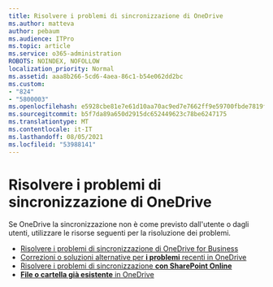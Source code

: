 ```yaml
---
title: Risolvere i problemi di sincronizzazione di OneDrive
ms.author: matteva
author: pebaum
ms.audience: ITPro
ms.topic: article
ms.service: o365-administration
ROBOTS: NOINDEX, NOFOLLOW
localization_priority: Normal
ms.assetid: aaa8b266-5cd6-4aea-86c1-b54e062dd2bc
ms.custom:
- "824"
- "5800003"
ms.openlocfilehash: e5928cbe81e7e61d10aa70ac9ed7e7662ff9e59700fbde7819f707a1f4b5325d
ms.sourcegitcommit: b5f7da89a650d2915dc652449623c78be6247175
ms.translationtype: MT
ms.contentlocale: it-IT
ms.lasthandoff: 08/05/2021
ms.locfileid: "53988141"
---
```

# <a name="fix-onedrive-sync-problems"></a>Risolvere i problemi di sincronizzazione di OneDrive

Se OneDrive la sincronizzazione non è come previsto dall'utente o dagli utenti, utilizzare le risorse seguenti per la risoluzione dei problemi.

- [Risolvere i problemi di sincronizzazione di OneDrive for Business](https://support.microsoft.com/office/207e983e-146d-404c-a994-672ef29e1f90)
- [Correzioni o soluzioni alternative per **i problemi** recenti in OneDrive](https://support.office.com/article/36110213-f3f6-490d-8cb7-3833539def0b)
- [Risolvere i problemi di sincronizzazione **con SharePoint Online**](https://support.office.com/article/207e983e-146d-404c-a994-672ef29e1f90)
- [**File o cartella già esistente** in OneDrive](https://support.microsoft.com/office/7b8044ad-438d-41db-bbbf-4f66b8890408)
